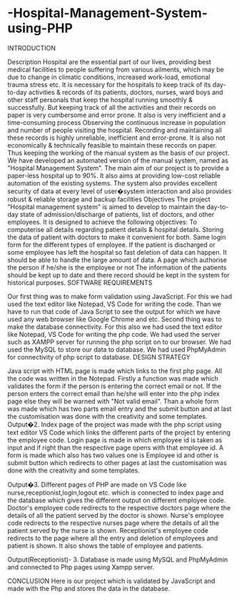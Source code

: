 # -Hospital-Management-System-using-PHP
INTRODUCTION

Description Hospital are the essential part of our lives, providing best medical facilities to people suffering from various ailments, which may be due to change in climatic conditions, increased work-load, emotional trauma stress etc. It is necessary for the hospitals to keep track of its day-to-day activities & records of its patients, doctors, nurses, ward boys and other staff personals that keep the hospital running smoothly & successfully. But keeping track of all the activities and their records on paper is very cumbersome and error prone. It also is very inefficient and a time-consuming process Observing the continuous increase in population and number of people visiting the hospital. Recording and maintaining all these records is highly unreliable, inefficient and error-prone. It is also not economically & technically feasible to maintain these records on paper. Thus keeping the working of the manual system as the basis of our project. We have developed an automated version of the manual system, named as "Hospital Management System". The main aim of our project is to provide a paper-less hospital up to 90%. It also aims at providing low-cost reliable automation of the existing systems. The system also provides excellent security of data at every level of user�system interaction and also provides robust & reliable storage and backup facilities
Objectives The project "Hospital management system" is aimed to develop to maintain the day-to-day state of admission/discharge of patients, list of doctors, and other employees. It is designed to achieve the following objectives:
To computerise all details regarding patient details & hospital details.
Storing the data of patient with doctors to make it convenient for both.
Same login form for the different types of employee.
If the patient is discharged or some employee has left the hospital so fast deletion of data can happen.
It should be able to handle the large amount of data.
A page which authorise the person if he/she is the employee or not
The information of the patients should be kept up to date and there record should be kept in the system for historical purposes.
SOFTWARE REQUIREMENTS

Our first thing was to make form validation using JavaScript. For this we had used the text editor like Notepad, VS Code for writing the code.
Than we have to run that code of Java Script to see the output for which we have used any web browser like Google Chrome and etc.
Second thing was to make the database connectivity. For this also we had used the text editor like Notepad, VS Code for writing the php code.
We had used the server such as XAMPP server for running the php script on to our browser.
We had used the MySQL to store our data to database.
We had used PhpMyAdmin for connectivity of php script to database.
DESIGN STRATEGY

Java script with HTML page is made which links to the first php page. All the code was written in the Notepad. Firstly a function was made which validates the form if the person is entering the correct email or not. If the person enters the correct email than he/she will enter into the php index page else they will be warned with "Not valid email". Than a whole form was made which has two parts email entry and the submit button and at last the customisation was done with the creativity and some templates.
Output�2. Index page of the project was made with the php script using text editor VS Code which links the different parts of the project by entering the employee code. Login page is made in which employee id is taken as input and if right than the respective page opens with that employee id. A form is made which also has two values one is Employee id and other is submit button which redirects to other pages at last the customisation was done with the creativity and some templates.

Output�3. Different pages of PHP are made on VS Code like nurse,receptionist,login,logout etc. which is connected to index page and the database which gives the different output on different employee code. Doctor's employee code redirects to the respective doctors page where the details of all the patient served by the doctor is shown. Nurse's employee code redirects to the respective nurses page where the details of all the patient served by the nurse is shown. Receptionist's employee code redirects to the page where all the entry and deletion of employees and patient is shown. It also shows the table of employee and patients.

Output(Receptionist)- 3. Database is made using MySQL and PhpMyAdmin and connected to Php pages using Xampp server.

CONCLUSION Here is our project which is validated by JavaScript and made with the Php and stores the data in the database.
